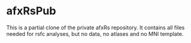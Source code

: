# afxRsPub
 
 This is a partial clone of the private afxRs repository. It contains all files needed for rsfc analyses, but no data, no atlases and no MNI template.
